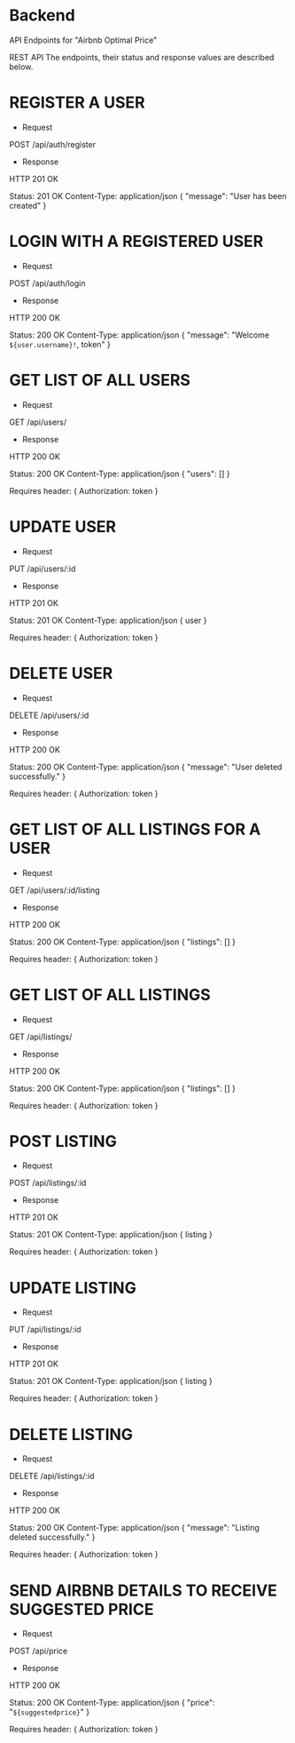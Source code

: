 # Backend

API Endpoints for "Airbnb Optimal Price"

REST API
The endpoints, their status and response values are described below.

# REGISTER A USER

- Request

POST /api/auth/register

- Response

HTTP 201 OK

Status: 201 OK
Content-Type: application/json
{ "message": "User has been created" }

# LOGIN WITH A REGISTERED USER

- Request

POST /api/auth/login

- Response

HTTP 200 OK

Status: 200 OK
Content-Type: application/json
{ "message": "Welcome `${user.username}!`, token" }

# GET LIST OF ALL USERS

- Request

GET /api/users/

- Response

HTTP 200 OK

Status: 200 OK
Content-Type: application/json
{ "users": [] }

Requires header:
{ Authorization: token }

# UPDATE USER

- Request

PUT /api/users/:id

- Response

HTTP 201 OK

Status: 201 OK
Content-Type: application/json
{ user }

Requires header:
{ Authorization: token }

# DELETE USER

- Request

DELETE /api/users/:id

- Response

HTTP 200 OK

Status: 200 OK
Content-Type: application/json
{ "message": "User deleted successfully." }

Requires header:
{ Authorization: token }

# GET LIST OF ALL LISTINGS FOR A USER

- Request

GET /api/users/:id/listing

- Response

HTTP 200 OK

Status: 200 OK
Content-Type: application/json
{ "listings": [] }

Requires header:
{ Authorization: token }

# GET LIST OF ALL LISTINGS

- Request

GET /api/listings/

- Response

HTTP 200 OK

Status: 200 OK
Content-Type: application/json
{ "listings": [] }

Requires header:
{ Authorization: token }

# POST LISTING

- Request

POST /api/listings/:id

- Response

HTTP 201 OK

Status: 201 OK
Content-Type: application/json
{ listing }

Requires header:
{ Authorization: token }

# UPDATE LISTING

- Request

PUT /api/listings/:id

- Response

HTTP 201 OK

Status: 201 OK
Content-Type: application/json
{ listing }

Requires header:
{ Authorization: token }

# DELETE LISTING

- Request

DELETE /api/listings/:id

- Response

HTTP 200 OK

Status: 200 OK
Content-Type: application/json
{ "message": "Listing deleted successfully." }

Requires header:
{ Authorization: token }

# SEND AIRBNB DETAILS TO RECEIVE SUGGESTED PRICE

- Request

POST /api/price

- Response

HTTP 200 OK

Status: 200 OK
Content-Type: application/json
{ "price": "`${suggestedprice}`" }

Requires header:
{ Authorization: token }
